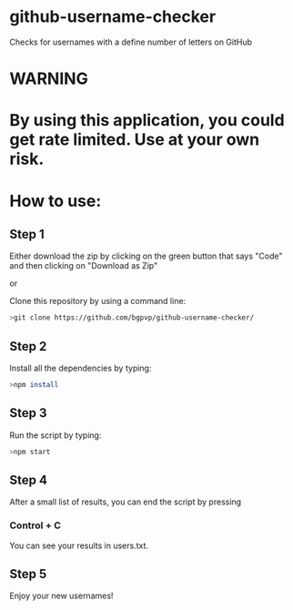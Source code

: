 # github-username-checker

Checks for usernames with a define number of letters on GitHub

# WARNING

# By using this application, you could get rate limited. Use at your own risk.

# How to use:

## Step 1

Either download the zip by clicking on the green button that says "Code" and then clicking on "Download as Zip"

or

Clone this repository by using a command line:

```bash
>git clone https://github.com/bgpvp/github-username-checker/
```

## Step 2

Install all the dependencies by typing:

```bash
>npm install
```

## Step 3

Run the script by typing:

```bash
>npm start
```

## Step 4

After a small list of results, you can end the script by pressing

### Control + C

You can see your results in users.txt.

## Step 5

Enjoy your new usernames!

